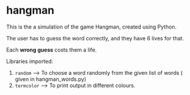 # hangman
This is the a simulation of the game Hangman, created using Python.

The user has to guess the word correctly, and they have 6 lives for that. 

Each **wrong guess** costs them a life. 

Libraries imported:
  1. `random` --> To choose a word randomly from the given list of words ( given in hangman_words.py)
  2. `termcolor` --> To print output in different colours.
